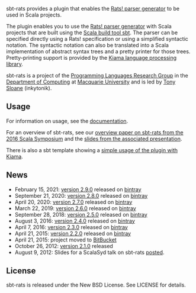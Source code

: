 sbt-rats provides a plugin that enables the [Rats! parser generator](https://cs.nyu.edu/rgrimm/xtc/rats.html) to be used in Scala projects.

The plugin enables you to use the [Rats! parser generator](https://cs.nyu.edu/rgrimm/xtc/rats.html) with Scala projects that are built using the [Scala build tool sbt](https://www.scala-sbt.org). The parser can be specified directly using a Rats! specification or using a simplified syntactic notation. The syntactic notation can also be translated into a Scala implementation of abstract syntax trees and a pretty printer for those trees. Pretty-printing support is provided by the [Kiama language processing library](https://github.com/inkytonik/kiama).

sbt-rats is a project of the [Programming Languages Research Group](https://wiki.mq.edu.au/display/plrg/Welcome) in the [Department of Computing](http://www.comp.mq.edu.au/) at [Macquarie University](http://www.mq.edu.au) and is led by [Tony Sloane](https://github.com/inkytonik) (inkytonik).

## Usage

For information on usage, see the [documentation](https://github.com/inkytonik/sbt-rats/blob/master/wiki/usage.md).

For an overview of sbt-rats, see our [overview paper on sbt-rats from the 2016 Scala Symposium](https://dl.acm.org/authorize?N27522) and the [slides from the associated presentation](https://speakerdeck.com/inkytonik/the-sbt-rats-parser-generator-plugin-for-scala).

There is also a sbt template showing a [simple usage of the plugin with Kiama](https://github.com/inkytonik/kiama-rats.g8).

## News

* February 15, 2021: [version 2.9.0](https://github.com/inkytonik/sbt-rats/blob/master/notes/2.9.0.markdown) released on [bintray](https://bintray.com/inkytonik/sbt-plugins/sbt-rats/view)
* September 21, 2020: [version 2.8.0](https://github.com/inkytonik/sbt-rats/blob/master/notes/2.8.0.markdown) released on [bintray](https://bintray.com/inkytonik/sbt-plugins/sbt-rats/view)
* April 20, 2020: [version 2.7.0](https://github.com/inkytonik/sbt-rats/blob/master/notes/2.7.0.markdown) released on [bintray](https://bintray.com/inkytonik/sbt-plugins/sbt-rats/view)
* March 22, 2019: [version 2.6.0](https://github.com/inkytonik/sbt-rats/blob/master/notes/2.6.0.markdown) released on [bintray](https://bintray.com/inkytonik/sbt-plugins/sbt-rats/view)
* September 28, 2018: [version 2.5.0](https://github.com/inkytonik/sbt-rats/blob/master/notes/2.5.0.markdown) released on [bintray](https://bintray.com/inkytonik/sbt-plugins/sbt-rats/view)
* August 3, 2016: [version 2.4.0](https://github.com/inkytonik/sbt-rats/blob/master/notes/2.4.0.markdown) released on [bintray](https://bintray.com/inkytonik/sbt-plugins/sbt-rats/view)
* April 7, 2016: [version 2.3.0](https://github.com/inkytonik/sbt-rats/blob/master/notes/2.3.0.markdown) released on [bintray](https://bintray.com/inkytonik/sbt-plugins/sbt-rats/view)
* April 21, 2015: [version 2.2.0](https://github.com/inkytonik/sbt-rats/blob/master/notes/2.2.0.markdown) released on [bintray](https://bintray.com/inkytonik/sbt-plugins/sbt-rats/view)
* April 21, 2015: project moved to [BitBucket](https://github.com/inkytonik/sbt-rats)
* October 26, 2012: [version 2.1.0](https://github.com/inkytonik/sbt-rats/blob/master/notes/2.1.0.markdown) released
* August 9, 2012: Slides for a ScalaSyd talk on sbt-rats [posted](https://speakerdeck.com/inkytonik/sbt-rats-packrat-parser-generation-for-scala).

## License

sbt-rats is released under the New BSD License.  See LICENSE for details.
